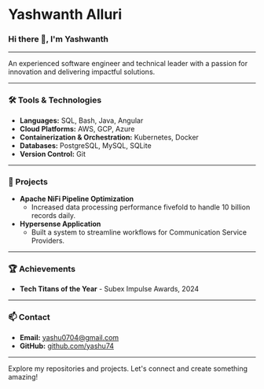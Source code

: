 # Yashwanth Alluri

### Hi there 👋, I'm Yashwanth

---

An experienced software engineer and technical leader with a passion for innovation and delivering impactful solutions.

---

### 🛠️ Tools & Technologies

- **Languages:** SQL, Bash, Java, Angular
- **Cloud Platforms:** AWS, GCP, Azure
- **Containerization & Orchestration:** Kubernetes, Docker
- **Databases:** PostgreSQL, MySQL, SQLite
- **Version Control:** Git

---

### 📂 Projects

- **Apache NiFi Pipeline Optimization**
  - Increased data processing performance fivefold to handle 10 billion records daily.
- **Hypersense Application**
  - Built a system to streamline workflows for Communication Service Providers.

---

### 🏆 Achievements

- **Tech Titans of the Year** - Subex Impulse Awards, 2024

---

### 📫 Contact

- **Email:** [yashu0704@gmail.com](mailto:yashu0704@gmail.com)
- **GitHub:** [github.com/yashu74](https://github.com/yashu74)

---

Explore my repositories and projects. Let's connect and create something amazing!
